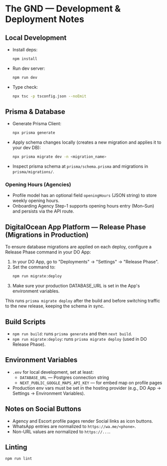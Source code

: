 # The GND — Development & Deployment Notes

## Local Development
- Install deps:
  ```bash
  npm install
  ```
- Run dev server:
  ```bash
  npm run dev
  ```
- Type check:
  ```bash
  npx tsc -p tsconfig.json --noEmit
  ```

## Prisma & Database
- Generate Prisma Client:
  ```bash
  npx prisma generate
  ```
- Apply schema changes locally (creates a new migration and applies it to your dev DB):
  ```bash
  npx prisma migrate dev -n <migration_name>
  ```
- Inspect prisma schema at `prisma/schema.prisma` and migrations in `prisma/migrations/`.

### Opening Hours (Agencies)
- Profile model has an optional field `openingHours` (JSON string) to store weekly opening hours.
- Onboarding Agency Step-1 supports opening hours entry (Mon–Sun) and persists via the API route.

## DigitalOcean App Platform — Release Phase (Migrations in Production)
To ensure database migrations are applied on each deploy, configure a Release Phase command in your DO App:

1. In your DO App, go to "Deployments" → "Settings" → "Release Phase".
2. Set the command to:
   ```bash
   npm run migrate:deploy
   ```
3. Make sure your production DATABASE_URL is set in the App's environment variables.

This runs `prisma migrate deploy` after the build and before switching traffic to the new release, keeping the schema in sync.

## Build Scripts
- `npm run build`: runs `prisma generate` and then `next build`.
- `npm run migrate:deploy`: runs `prisma migrate deploy` (used in DO Release Phase).

## Environment Variables
- `.env` for local development, set at least:
  - `DATABASE_URL` — Postgres connection string
  - `NEXT_PUBLIC_GOOGLE_MAPS_API_KEY` — for embed map on profile pages
- Production env vars must be set in the hosting provider (e.g., DO App → Settings → Environment Variables).

## Notes on Social Buttons
- Agency and Escort profile pages render Social links as icon buttons.
- WhatsApp entries are normalized to `https://wa.me/<phone>`.
- Non-URL values are normalized to `https://...`.

## Linting
```bash
npm run lint
```
